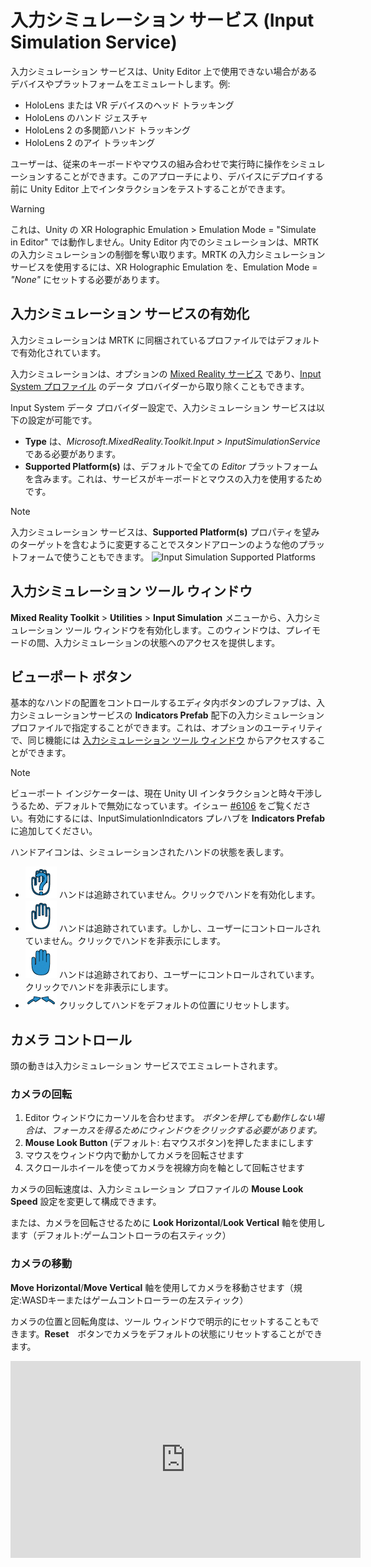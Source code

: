 # 入力シミュレーション サービス (Input Simulation Service)

入力シミュレーション サービスは、Unity Editor 上で使用できない場合があるデバイスやプラットフォームをエミュレートします。例:

* HoloLens または VR デバイスのヘッド トラッキング
* HoloLens のハンド ジェスチャ
* HoloLens 2 の多関節ハンド トラッキング
* HoloLens 2 のアイ トラッキング

ユーザーは、従来のキーボードやマウスの組み合わせで実行時に操作をシミュレーションすることができます。このアプローチにより、デバイスにデプロイする前に Unity Editor 上でインタラクションをテストすることができます。

> [!WARNING]
> これは、Unity の XR Holographic Emulation > Emulation Mode = "Simulate in Editor" では動作しません。Unity Editor 内でのシミュレーションは、MRTK の入力シミュレーションの制御を奪い取ります。MRTK の入力シミュレーション サービスを使用するには、XR Holographic Emulation を、Emulation Mode = *"None"* にセットする必要があります。

## 入力シミュレーション サービスの有効化

入力シミュレーションは MRTK に同梱されているプロファイルではデフォルトで有効化されています。

入力シミュレーションは、オプションの [Mixed Reality サービス](../MixedRealityServices.md) であり、[Input System プロファイル](../Input/InputProviders.md) のデータ プロバイダーから取り除くこともできます。

Input System データ プロバイダー設定で、入力シミュレーション サービスは以下の設定が可能です。

* **Type** は、*Microsoft.MixedReality.Toolkit.Input > InputSimulationService* である必要があります。
* **Supported Platform(s)** は、デフォルトで全ての *Editor* プラットフォームを含みます。これは、サービスがキーボードとマウスの入力を使用するためです。

> [!NOTE]
> 入力シミュレーション サービスは、**Supported Platform(s)** プロパティを望みのターゲットを含むように変更することでスタンドアローンのような他のプラットフォームで使うこともできます。
> ![Input Simulation Supported Platforms](../Images/InputSimulation/InputSimulationSupportedPlatforms.gif)


## 入力シミュレーション ツール ウィンドウ

**Mixed Reality Toolkit** > **Utilities** > **Input Simulation** メニューから、入力シミュレーション ツール ウィンドウを有効化します。このウィンドウは、プレイモードの間、入力シミュレーションの状態へのアクセスを提供します。

## ビューポート ボタン

基本的なハンドの配置をコントロールするエディタ内ボタンのプレファブは、入力シミュレーションサービスの **Indicators Prefab** 配下の入力シミュレーション プロファイルで指定することができます。これは、オプションのユーティリティで、同じ機能には [入力シミュレーション ツール ウィンドウ](#入力シミュレーション-ツール-ウィンドウ) からアクセスすることができます。

> [!NOTE]
> ビューポート インジケーターは、現在 Unity UI インタラクションと時々干渉しうるため、デフォルトで無効になっています。イシュー [#6106](https://github.com/microsoft/MixedRealityToolkit-Unity/issues/6106) をご覧ください。有効にするには、InputSimulationIndicators プレハブを **Indicators Prefab** に追加してください。

ハンドアイコンは、シミュレーションされたハンドの状態を表します。

* ![Untracked hand icon](../../Documentation/Images/InputSimulation/MRTK_InputSimulation_HandIndicator_Untracked.png) ハンドは追跡されていません。クリックでハンドを有効化します。
* ![Tracked hand icon](../../Documentation/Images/InputSimulation/MRTK_InputSimulation_HandIndicator_Tracked.png "Tracked hand icon") ハンドは追跡されています。しかし、ユーザーにコントロールされていません。クリックでハンドを非表示にします。
* ![Controlled hand icon](../../Documentation/Images/InputSimulation/MRTK_InputSimulation_HandIndicator_Controlled.png "Controlled hand icon") ハンドは追跡されており、ユーザーにコントロールされています。クリックでハンドを非表示にします。
* ![Reset hand icon](../../Documentation/Images/InputSimulation/MRTK_InputSimulation_HandIndicator_Reset.png "Reset hand icon") クリックしてハンドをデフォルトの位置にリセットします。

## カメラ コントロール

頭の動きは入力シミュレーション サービスでエミュレートされます。

### カメラの回転

1. Editor ウィンドウにカーソルを合わせます。
    *ボタンを押しても動作しない場合は、フォーカスを得るためにウィンドウをクリックする必要があります。*
1. **Mouse Look Button** (デフォルト: 右マウスボタン)を押したままにします
1. マウスをウィンドウ内で動かしてカメラを回転させます
1. スクロールホイールを使ってカメラを視線方向を軸として回転させます

カメラの回転速度は、入力シミュレーション プロファイルの **Mouse Look Speed** 設定を変更して構成できます。

または、カメラを回転させるために **Look Horizo​​ntal**/**Look Vertical** 軸を使用します（デフォルト:ゲームコントローラの右スティック）

### カメラの移動

**Move Horizontal**/**Move Vertical** 軸を使用してカメラを移動させます（規定:WASDキーまたはゲームコントローラーの左スティック）

カメラの位置と回転角度は、ツール ウィンドウで明示的にセットすることもできます。**Reset**　ボタンでカメラをデフォルトの状態にリセットすることができます。

<iframe width="560" height="315" src="https://www.youtube.com/embed/Z7L4I1ET7GU" class="center" frameborder="0" allow="accelerometer; encrypted-media; gyroscope; picture-in-picture" allowfullscreen />

## ハンド シミュレーション

入力シミュレーション サービスは、ハンド デバイスをサポートします。バーチャル ハンドは、ボタンやグラブ可能オブジェクトなどの、通常のハンド デバイスをサポートしたオブジェクトとインタラクションできます。

### ハンド シミュレーション モード

[入力シミュレーション ツール ウィンドウ](#入力シミュレーション-ツール-ウィンドウ) 内で、 **Hand Simulation Mode** は、２つの異なる入力モデルの切り替えを行います。
デフォルトのモードは入力シミュレーション プロファイルでもセットできます。

* *Articulated Hands*: 関節の位置のデータを持った多関節ハンドをシミュレートします

   HoloLens 2 のインタラクション モデルをエミュレートします

   このモードでは、ハンドの正確な位置やタッチに基づいたインタラクションをシミュレートできます

* *Gestures*: Air Tap や基本的なジェスチャを持ったシンプルなハンドをシミュレートします

  [HoloLens interaction model](https://docs.microsoft.com/windows/mixed-reality/gestures) をエミュレートします。

   フォーカスは視線ポインターを使ってコントロールします。*Air Tap* ジェスチャでボタンと対話します

### ハンドの動きのコントロール

**Left/Right Hand Control Key** （デフォルト: *左 Shift* が左ハンド、*Space* が右ハンド）を押し続けてそれぞれのハンドをコントロールします。操作キーを押し続けている間、ハンドが表示されます。操作キーが押されなくなると、短い **Hand Hide Timeout** の後にハンドは表示されなくなります。


ハンドは[入力シミュレーション ツール ウィンドウ](#入力シミュレーション-ツール-ウィンドウ)内、または **Toggle Left/Right Hand Key** （デフォルト: *T* が左ハンド、*Y* が右ハンド）を押すことで、永続的に表示を切り替えられます。Toggle キーを再度押すと、再度ハンドの表示を消すことができます。

マウスの動きは、ビュー内でハンドの動きとなります。ハンドは、**mouse wheel** を使ってカメラから遠ざけたり近づけたりすることができます。

マウスを使用してハンドを回転させるには、**Left / Right Hand Control Key**（*左 Shift* か *Space*）*と* **Hand Rotate Button**（デフォルト: *ctrl* ボタン）の両方を押し、マウスを動かしてハンドを回転させます。入力シミュレーション プロファイルの **Mouse Hand Rotation Speed** 設定を変更することにより、ハンドの回転速度を設定できます。

全てのハンドの配置（ハンドをデフォルトの状態にリセットすることも含む）は[入力シミュレーション ツール ウィンドウ](#入力シミュレーション-ツール-ウィンドウ)でも変更することができます。

### 追加のプロファイル設定

* **Hand Depth Multiplier** は、マウス スクロール ホイールの深さの動きの感度を制御します。数値を大きくすると、ハンドのズームが速くなります。
* **Default Hand Distance** は、カメラからのハンドの初期距離です。 **Reset** ボタンのハンドをクリックすると、ハンドもこの距離に配置されます。
* **Hand Jitter Amount** は、ランダムな動きをハンドに追加します。この機能を使用して、デバイス上の不正確なハンドの追跡をシミュレートし、ノイズの多い入力でインタラクションが適切に機能することを確認できます。

<iframe width="560" height="315" src="https://www.youtube.com/embed/uRYfwuqsjBQ" class="center" frameborder="0" allow="accelerometer; encrypted-media; gyroscope; picture-in-picture" allowfullscreen />

### ハンド ジェスチャ

ピンチ、グラブ、指差しなどのハンド ジェスチャをシミュレートできます。

1. 最初に、 **Left/Right Hand Control Key** (*左 Shift* か *Space*) を使ってハンドを有効にしてください。

   別の方法としては、Toggle キー (*T* か *Y*) を使ってハンドの on/off を切り替えることもできます。

2. 操作の間、マウスのボタンを押し続けることによってハンド ジェスチャを実行することができます。

*Left/Middle/Right Mouse Hand Gesture* 設定を使用して、それぞれのマウスのボタンを、ハンドの形が異なるジェスチャにマップすることができます。 *Default Hand Gesture* は、どのボタンも押されていないときのハンドの形です。

> [!NOTE]
> *Pinch* ジェスチャは、この時点では "Select" アクションを発生させる唯一のジェスチャです

### 片手での操作

1. **Left/Right Hand Control Key** (*左 Shift* か *Space*) を押し続けてください
2. オブジェクトをポイントしてください
3. マウスのボタンを押し続けるとピンチ操作となります
4. マウスでオブジェクトを動かしてください
5. マウスのボタンを離すと操作が終了します

<iframe width="560" height="315" src="https://www.youtube.com/embed/rM0xaHam6wM" class="center" frameborder="0" allow="accelerometer; encrypted-media; gyroscope; picture-in-picture" allowfullscreen />

### 両手での操作

オブジェクトを両手で操作するには、ハンドを永続化するモードが推奨されます

1. Toggle キー（*T/Y*）を押すことで両手の表示を切り替えることができます
1. １回に１つのハンドを操作します
    1. **Space** を押し続けて右ハンドを操作します
    1. グラブしたいオブジェクトにハンドを動かします
    1. **マウスの左クリック**を押して *Pinch* ジェスチャを有効にします。永続化モードではマウスのボタンを離すまでジェスチャが有効になります
1. 同じ手順をもう片方のハンドで繰り返します。同じオブジェクトの別のポイントをグラブします
1. これで両手で同じオブジェクトをグラブした状態になるので、どちらかのハンドを動かして両手での操作を行います

<iframe width="560" height="315" src="https://www.youtube.com/embed/Qol5OFNfN14" class="center" frameborder="0" allow="accelerometer; encrypted-media; gyroscope; picture-in-picture" allowfullscreen />

### GGV (Gaze, Gesture, and Voice) インタラクション

デフォルトで、GGV インタラクションはエディター内でシーンに多関節ハンドがない間有効になります。

1. カメラを回転させて、視線カーソルをインタラクション可能なオブジェクトにポイントします（マウスの右クリックを使用）
1. **マウスの左クリック** を押し続けてインタラクションします
1. 再度カメラを回転させてオブジェクトを操作します

Input Simulation Profile の中の *Is Hand Free Input Enabled* オプションを切り替えることで、無効にすることもできます。

さらに、GGV インタラクションでシミュレーション ハンドを使うこともできます。

1. [Input Simulation Profile](#入力シミュレーション-サービスの有効化) で、**Hand Simulation Mode** を *Gestures* にすることにより、GGV のシミュレーションを有効にします
1. カメラを回転させて、視線カーソルをインタラクション可能なオブジェクトにポイントします（マウスの右クリックを使用）
1. **Space** を押し続けて、右ハンドを操作します
1. **マウスの左クリック** を押し続けてインタラクションします
1. マウスを使ってオブジェクトを移動させます
1. マウスのクリックを放し、インタラクションを停止します

<iframe width="560" height="315" src="https://www.youtube.com/embed/6841rRMdqWw" class="center" frameborder="0" allow="accelerometer; encrypted-media; gyroscope; picture-in-picture" allowfullscreen />

### アイ トラッキング

[Eye tracking simulation](../EyeTracking/EyeTracking_BasicSetup.md#simulating-eye-tracking-in-the-unity-editor) は、[Input Simulation Profile](#enabling-the-input-simulation-service) の **Simulate Eye Position** オプションをチェックすることで有効になります。これは GGV スタイルのインタラクションでは使用すべきではありません（ですので、 **Hand Simulation Mode** が *Articulated* にセットされていることを確認してください）

## 関連項目

- [Input System プロファイル](../Input/InputProviders.md)
